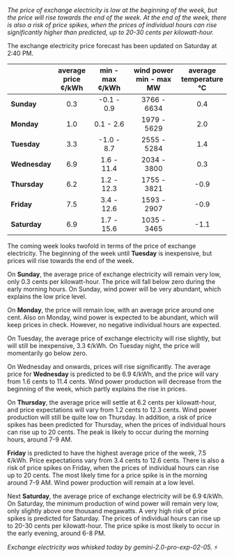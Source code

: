 *The price of exchange electricity is low at the beginning of the week, but the price will rise towards the end of the week. At the end of the week, there is also a risk of price spikes, when the prices of individual hours can rise significantly higher than predicted, up to 20-30 cents per kilowatt-hour.*

The exchange electricity price forecast has been updated on Saturday at 2:40 PM.

|   | average<br>price<br>¢/kWh | min - max<br>¢/kWh | wind power<br>min - max<br>MW | average<br>temperature<br>°C |
|:-------------|:----------------:|:----------------:|:-------------:|:-------------:|
| **Sunday** | 0.3 | -0.1 - 0.9 | 3766 - 6634 | 0.4 |
| **Monday** | 1.0 | 0.1 - 2.6 | 1979 - 5629 | 2.0 |
| **Tuesday** | 3.3 | -1.0 - 8.7 | 2555 - 5284 | 1.4 |
| **Wednesday** | 6.9 | 1.6 - 11.4 | 2034 - 3800 | 0.3 |
| **Thursday** | 6.2 | 1.2 - 12.3 | 1755 - 3821 | -0.9 |
| **Friday** | 7.5 | 3.4 - 12.6 | 1593 - 2907 | -0.9 |
| **Saturday** | 6.9 | 1.7 - 15.6 | 1035 - 3465 | -1.1 |

The coming week looks twofold in terms of the price of exchange electricity. The beginning of the week until **Tuesday** is inexpensive, but prices will rise towards the end of the week.

On **Sunday**, the average price of exchange electricity will remain very low, only 0.3 cents per kilowatt-hour. The price will fall below zero during the early morning hours. On Sunday, wind power will be very abundant, which explains the low price level.

On **Monday**, the price will remain low, with an average price around one cent. Also on Monday, wind power is expected to be abundant, which will keep prices in check. However, no negative individual hours are expected.

On Tuesday, the average price of exchange electricity will rise slightly, but will still be inexpensive, 3.3 ¢/kWh. On Tuesday night, the price will momentarily go below zero.

On Wednesday and onwards, prices will rise significantly. The average price for **Wednesday** is predicted to be 6.9 ¢/kWh, and the price will vary from 1.6 cents to 11.4 cents. Wind power production will decrease from the beginning of the week, which partly explains the rise in prices.

On **Thursday**, the average price will settle at 6.2 cents per kilowatt-hour, and price expectations will vary from 1.2 cents to 12.3 cents. Wind power production will still be quite low on Thursday. In addition, a risk of price spikes has been predicted for Thursday, when the prices of individual hours can rise up to 20 cents. The peak is likely to occur during the morning hours, around 7-9 AM.

**Friday** is predicted to have the highest average price of the week, 7.5 ¢/kWh. Price expectations vary from 3.4 cents to 12.6 cents. There is also a risk of price spikes on Friday, when the prices of individual hours can rise up to 20 cents. The most likely time for a price spike is in the morning around 7-9 AM. Wind power production will remain at a low level.

Next **Saturday**, the average price of exchange electricity will be 6.9 ¢/kWh. On Saturday, the minimum production of wind power will remain very low, only slightly above one thousand megawatts. A very high risk of price spikes is predicted for Saturday. The prices of individual hours can rise up to 20-30 cents per kilowatt-hour. The price spike is most likely to occur in the early evening, around 6-8 PM.

*Exchange electricity was whisked today by gemini-2.0-pro-exp-02-05.* ⚡

